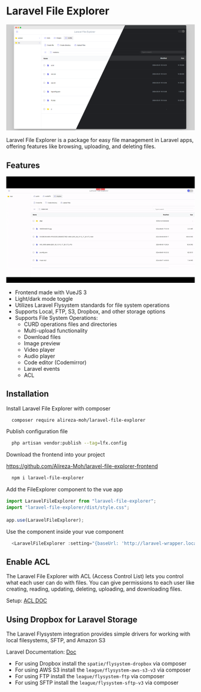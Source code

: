 
# Laravel File Explorer

![Laravel File Explorer image](docs/laravel-file-explorer-merged-demo.png)



Laravel File Explorer is a package for easy file management in Laravel apps, offering features like browsing, uploading, and deleting files.

## Features

![](docs/video.gif)

- Frontend made with VueJS 3
- Light/dark mode toggle
- Utilizes Laravel Flysystem standards for file system operations
- Supports Local, FTP, S3, Dropbox, and other storage options
- Supports File System Operations:
    - CURD operations files and directories
    - Multi-upload functionality
    - Download files
    - Image preview
    - Video player
    - Audio player
    - Code editor (Codemirror)
    - Laravel events
    - ACL

## Installation

Install Laravel File Explorer with composer

```bash
  composer require alireza-moh/laravel-file-explorer
```
Publish configuration file<br>
```bash
  php artisan vendor:publish --tag=lfx.config
```
Download the frontend into your project

https://github.com/Alireza-Moh/laravel-file-explorer-frontend

```bash
  npm i laravel-file-explorer
```
Add the FileExplorer component to the vue app
```js
import LaravelFileExplorer from "laravel-file-explorer";
import "laravel-file-explorer/dist/style.css";

app.use(LaravelFileExplorer);
```
Use the component inside your vue component
```javascript
  <LaravelFileExplorer :setting="{baseUrl: 'http://laravel-wrapper.localhost:8084/api/laravel-file-explorer/'}"/>
```

## Enable ACL
The Laravel File Explorer with ACL (Access Control List) lets you control what each user can do with files.
You can give permissions to each user like creating, reading, updating, deleting, uploading, and downloading files.

Setup: [ACL DOC](docs/ACL.md)


## Using Dropbox for Laravel Storage

The Laravel Flysystem integration provides simple drivers for working with local filesystems, SFTP, and Amazon S3

Laravel Documentation: [Doc](https://laravel.com/docs/11.x/filesystem#configuration)


- For using Dropbox install the `spatie/flysystem-dropbox` via composer
- For using AWS S3 install the `league/flysystem-aws-s3-v3` via composer
- For using FTP install the `league/flysystem-ftp` via composer
- For using SFTP install the `league/flysystem-sftp-v3` via composer
